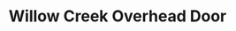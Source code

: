 ---
title: "Willow Creek Overhead Door"
url: /amarillo/willow-creek-overhead-door/
shop: Eisenwaren
---